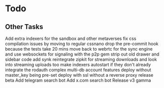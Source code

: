 # Todo

## Other Tasks

Add extra indexers for the sandbox and other metaverses
fix css compilation issues by moving to regular cssnano
drop the pre-commit hook because the tests take 20 mins
move back to webrtc for the sync engine and use websockets for signaling with the p2p gem
strip out old drawer and sidebar code
add synk
reintegrate zipkit for streaming downloads and look into streaming uploads too
make indexers autostart if they don't already
integrate the rodauth complex multi-db account features
deploy without master_key being pre-set
deploy with ssl without a reverse proxy
release beta
Add telegram search bot
Add x.com search bot
Release v3 gamma
